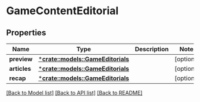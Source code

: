 # GameContentEditorial

## Properties

Name | Type | Description | Notes
------------ | ------------- | ------------- | -------------
**preview** | [***crate::models::GameEditorials**](.md) |  | [optional] 
**articles** | [***crate::models::GameEditorials**](.md) |  | [optional] 
**recap** | [***crate::models::GameEditorials**](.md) |  | [optional] 

[[Back to Model list]](../README.md#documentation-for-models) [[Back to API list]](../README.md#documentation-for-api-endpoints) [[Back to README]](../README.md)


